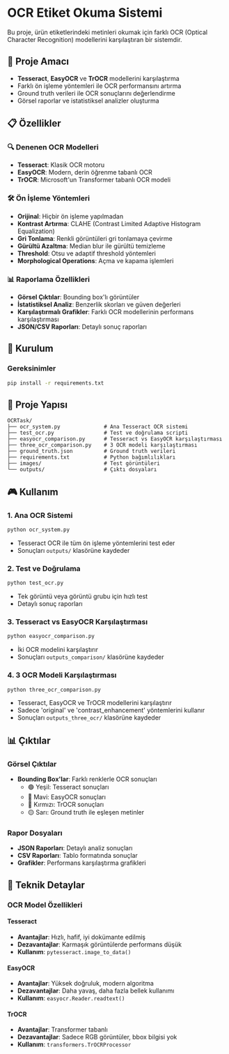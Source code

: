 # OCR Etiket Okuma Sistemi

Bu proje, ürün etiketlerindeki metinleri okumak için farklı OCR (Optical Character Recognition) modellerini karşılaştıran bir sistemdir.

## 🎯 Proje Amacı

- **Tesseract**, **EasyOCR** ve **TrOCR** modellerini karşılaştırma
- Farklı ön işleme yöntemleri ile OCR performansını artırma
- Ground truth verileri ile OCR sonuçlarını değerlendirme
- Görsel raporlar ve istatistiksel analizler oluşturma

## 📋 Özellikler

### 🔍 Denenen OCR Modelleri
- **Tesseract**: Klasik OCR motoru
- **EasyOCR**: Modern, derin öğrenme tabanlı OCR
- **TrOCR**: Microsoft'un Transformer tabanlı OCR modeli

### 🛠️ Ön İşleme Yöntemleri
- **Orijinal**: Hiçbir ön işleme yapılmadan
- **Kontrast Artırma**: CLAHE (Contrast Limited Adaptive Histogram Equalization)
- **Gri Tonlama**: Renkli görüntüleri gri tonlamaya çevirme
- **Gürültü Azaltma**: Median blur ile gürültü temizleme
- **Threshold**: Otsu ve adaptif threshold yöntemleri
- **Morphological Operations**: Açma ve kapama işlemleri

### 📊 Raporlama Özellikleri
- **Görsel Çıktılar**: Bounding box'lı görüntüler
- **İstatistiksel Analiz**: Benzerlik skorları ve güven değerleri
- **Karşılaştırmalı Grafikler**: Farklı OCR modellerinin performans karşılaştırması
- **JSON/CSV Raporları**: Detaylı sonuç raporları

## 🚀 Kurulum

### Gereksinimler
```bash
pip install -r requirements.txt
```

## 📁 Proje Yapısı

```
OCRTask/
├── ocr_system.py              # Ana Tesseract OCR sistemi
├── test_ocr.py                # Test ve doğrulama scripti
├── easyocr_comparison.py      # Tesseract vs EasyOCR karşılaştırması
├── three_ocr_comparison.py    # 3 OCR modeli karşılaştırması
├── ground_truth.json          # Ground truth verileri
├── requirements.txt           # Python bağımlılıkları
├── images/                    # Test görüntüleri
└── outputs/                   # Çıktı dosyaları
```

## 🎮 Kullanım

### 1. Ana OCR Sistemi
```bash
python ocr_system.py
```
- Tesseract OCR ile tüm ön işleme yöntemlerini test eder
- Sonuçları `outputs/` klasörüne kaydeder

### 2. Test ve Doğrulama
```bash
python test_ocr.py
```
- Tek görüntü veya görüntü grubu için hızlı test
- Detaylı sonuç raporları

### 3. Tesseract vs EasyOCR Karşılaştırması
```bash
python easyocr_comparison.py
```
- İki OCR modelini karşılaştırır
- Sonuçları `outputs_comparison/` klasörüne kaydeder

### 4. 3 OCR Modeli Karşılaştırması
```bash
python three_ocr_comparison.py
```
- Tesseract, EasyOCR ve TrOCR modellerini karşılaştırır
- Sadece 'original' ve 'contrast_enhancement' yöntemlerini kullanır
- Sonuçları `outputs_three_ocr/` klasörüne kaydeder

## 📊 Çıktılar

### Görsel Çıktılar
- **Bounding Box'lar**: Farklı renklerle OCR sonuçları
  - 🟢 Yeşil: Tesseract sonuçları
  - 🔵 Mavi: EasyOCR sonuçları  
  - 🔴 Kırmızı: TrOCR sonuçları
  - 🟡 Sarı: Ground truth ile eşleşen metinler

### Rapor Dosyaları
- **JSON Raporları**: Detaylı analiz sonuçları
- **CSV Raporları**: Tablo formatında sonuçlar
- **Grafikler**: Performans karşılaştırma grafikleri

## 🔧 Teknik Detaylar

### OCR Model Özellikleri

#### Tesseract
- **Avantajlar**: Hızlı, hafif, iyi dokümante edilmiş
- **Dezavantajlar**: Karmaşık görüntülerde performans düşük
- **Kullanım**: `pytesseract.image_to_data()`

#### EasyOCR
- **Avantajlar**: Yüksek doğruluk, modern algoritma
- **Dezavantajlar**: Daha yavaş, daha fazla bellek kullanımı
- **Kullanım**: `easyocr.Reader.readtext()`

#### TrOCR
- **Avantajlar**: Transformer tabanlı
- **Dezavantajlar**: Sadece RGB görüntüler, bbox bilgisi yok
- **Kullanım**: `transformers.TrOCRProcessor`